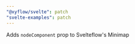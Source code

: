 ```yaml
---
"@xyflow/svelte": patch
"svelte-examples": patch
---
```


Adds `nodeComponent` prop to Svelteflow's Minimap

